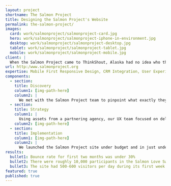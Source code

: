 ```yaml
---
layout: project
shortname: The Salmon Project
title: Designing the Salmon Project's Website
permalink: the-salmon-project/
images:
  card: work/salmonproject/salmonproject-card.jpg
  hero: work/salmonproject/salmonproject-iphone-in-environment.jpg
  desktop: work/salmonproject/salmonproject-desktop.jpg
  tablet: work/salmonproject/salmonproject-tablet.jpg
  mobile: work/salmonproject/salmonproject-mobile.jpg
client: |
  When the Salmon Project came to ThinkShout, Alaska had no idea who they were. The Salmon Project wasn’t even sure who they were themselves.  That needed to change, and fast. This brand new organization needed help building their identity and shaping the results they wanted to achieve, and that’s exactly what we did for them. We launched their site ahead of schedule, under budget, and with a custom-built kickoff Salmon Love sweepstakes application that had 10,000 participants total in the thirty days it ran. Now they’re telling the stories that need to be told and, of course, teaching Alaskans to love and save their salmon. 
url: http:/www.salmonproject.org
expertise: Mobile First Responsive Design, CRM Integration, User Experience
components:
  - section:
    title: Discovery
    column1: [img-path-here]
    column2: |
      We met with the Salmon Project team to pinpoint what exactly they needed from their new web identity. As this was to be their digital debut, we knew we needed to create something memorable and eye-catching in addition to a solid back end. 
  - section:
    title: Strategy
    column1: |
      Using assets from a partnering agency, our UX team focused on delivering an engaging destination that encouraged users to not just look, but explore. Designing in the browser with  mobile-first wireframes was the right call because one third of site traffic during launch week came from mobile users. Through the development of a custom RedHen CRM tool to integrate with the back end of their site, the Salmon Project team was able to cultivate their constituency from day one.
    column2: [img-path-here]
  - section:
    title: Implementation
    column1: [img-path-here]
    column2: |
      We launched the Salmon Project site under budget and in just under eight weeks, kicking off with a Salmon Love sweepstakes tool to help boost participation during the first month of the organization going public. Receiving well over 9,000 responses to the initial campaign, the Salmon Project has been able to focus on new and exciting features to engage an even broader audience.
results:
  bullet1: Bounce rate for first two months was under 30%
  bullet2: There were roughly 10,000 participants in the Salmon Love Sweepstakes during its 30 days being live.
  bullet3: The site had 500-600 visitors per day during its first week live
featured: true
published: true
---
```




